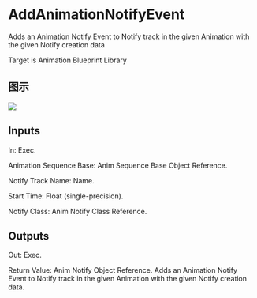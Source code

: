 # AddAnimationNotifyEvent

Adds an Animation Notify Event to Notify track in the given Animation with the given Notify creation data

Target is Animation Blueprint Library

## 图示

![]($-20221218-17522478.png)

## Inputs

In: Exec.

Animation Sequence Base: Anim Sequence Base Object Reference.

Notify Track Name: Name.

Start Time: Float (single-precision).

Notify Class: Anim Notify Class Reference.  

## Outputs

Out: Exec.

Return Value: Anim Notify Object Reference. Adds an Animation Notify Event to Notify track in the given Animation with the given Notify creation data.

